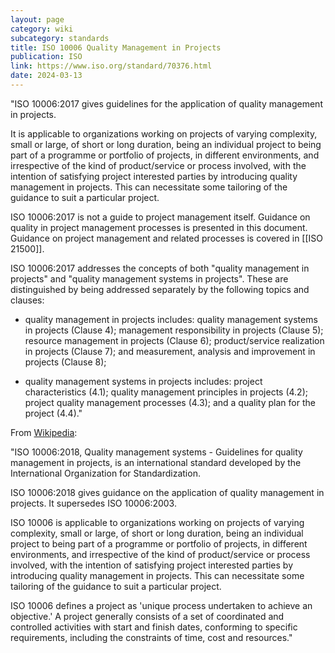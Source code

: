 ```yaml
---
layout: page
category: wiki
subcategory: standards
title: ISO 10006 Quality Management in Projects
publication: ISO
link: https://www.iso.org/standard/70376.html
date: 2024-03-13
---
```


"ISO 10006:2017 gives guidelines for the application of quality management in projects.

It is applicable to organizations working on projects of varying complexity, small or large, of short or long duration, being an individual project to being part of a programme or portfolio of projects, in different environments, and irrespective of the kind of product/service or process involved, with the intention of satisfying project interested parties by introducing quality management in projects. This can necessitate some tailoring of the guidance to suit a particular project.

ISO 10006:2017 is not a guide to project management itself. Guidance on quality in project management processes is presented in this document. Guidance on project management and related processes is covered in [[ISO 21500]].

ISO 10006:2017 addresses the concepts of both "quality management in projects" and "quality management systems in projects". These are distinguished by being addressed separately by the following topics and clauses:

* quality management in projects includes: quality management systems in projects (Clause 4); management responsibility in projects (Clause 5); resource management in projects (Clause 6); product/service realization in projects (Clause 7); and measurement, analysis and improvement in projects (Clause 8);

* quality management systems in projects includes: project characteristics (4.1); quality management principles in projects (4.2); project quality management processes (4.3); and a quality plan for the project (4.4)."

From [Wikipedia](https://en.m.wikipedia.org/wiki/ISO_10006):

"ISO 10006:2018, Quality management systems - Guidelines for quality management in projects, is an international standard developed by the International Organization for Standardization.

ISO 10006:2018 gives guidance on the application of quality management in projects. It supersedes ISO 10006:2003.

ISO 10006 is applicable to organizations working on projects of varying complexity, small or large, of short or long duration, being an individual project to being part of a programme or portfolio of projects, in different environments, and irrespective of the kind of product/service or process involved, with the intention of satisfying project interested parties by introducing quality management in projects. This can necessitate some tailoring of the guidance to suit a particular project.

ISO 10006 defines a project as 'unique process undertaken to achieve an objective.' A project generally consists of a set of coordinated and controlled activities with start and finish dates, conforming to specific requirements, including the constraints of time, cost and resources."
